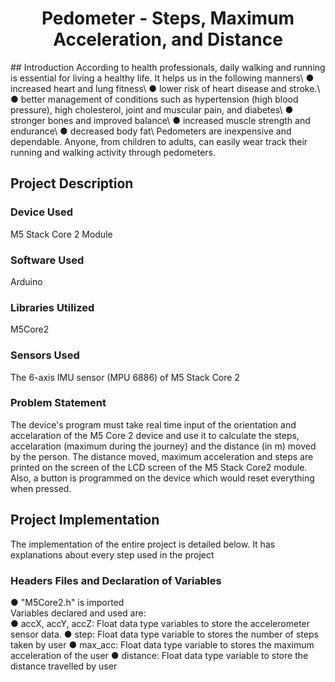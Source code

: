 <h1 align="center">Pedometer - Steps, Maximum Acceleration, and Distance </h1>
## Introduction
According to health professionals, daily walking and running is essential for living a healthy life. It helps us in the following manners\
● increased heart and lung fitness\
● lower risk of heart disease and stroke.\
● better management of conditions such as hypertension (high blood pressure), high cholesterol, joint and muscular pain, and diabetes\
● stronger bones and improved balance\
● increased muscle strength and endurance\
● decreased body fat\
Pedometers are inexpensive and dependable. Anyone, from children to adults, can easily wear track their running and walking activity through pedometers.

## Project Description
### Device Used
M5 Stack Core 2 Module

### Software Used
Arduino

### Libraries Utilized
M5Core2

### Sensors Used
The 6-axis IMU sensor (MPU 6886) of M5 Stack Core 2

### Problem Statement
The device's program must take real time input of the orientation and accelaration of the M5 Core 2 device and use it to calculate the steps, accelaration (maximum during the journey) and the distance (in m) moved by the person. The distance moved, maximum acceleration and steps are printed on the screen of the LCD screen of the M5 Stack Core2 module. Also, a button is programmed on the device which would reset everything when pressed.

## Project Implementation
The implementation of the entire project is detailed below. It has explanations about every step used in the project

### Headers Files and Declaration of Variables
● "M5Core2.h" is imported\
Variables declared and used are:\
● accX, accY, accZ: Float data type variables to store the accelerometer sensor data.
● step: Float data type variable to stores the number of steps taken by user
● max_acc: Float data type variable to stores the maximum acceleration of the user
● distance: Float data type variable to store the distance travelled by user
